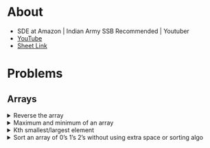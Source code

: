 # About

* SDE at Amazon | Indian Army SSB Recommended | Youtuber
* [YouTube](https://www.youtube.com/channel/UCQHLxxBFrbfdrk1jF0moTpw)
* [Sheet Link](https://drive.google.com/file/d/1FMdN_OCfOI0iAeDlqswCiC2DZzD4nPsb/view) 

# Problems

## Arrays

<details>
<summary>Reverse the array</summary>

* [cpp](cpp/array_reverse.cpp)

</details>

<details>
<summary>Maximum and minimum of an array</summary>

* [cpp](cpp/array_minmax.cpp)

</details>

<details>
<summary>Kth smallest/largest element</summary>

* [cpp](cpp/array_kth.cpp)

</details>

<details>
<summary>Sort an array of 0’s 1’s 2’s without using extra space or sorting algo</summary>

* [cpp](cpp/012.cpp)

</details>